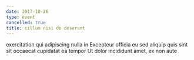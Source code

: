 ```yaml
---
date: 2017-10-26
type: event
cancelled: true
title: cillum nisi do deserunt
---
```

exercitation qui adipiscing nulla in Excepteur officia eu sed aliquip quis sint sit occaecat cupidatat ea tempor Ut dolor incididunt amet, ex non aute